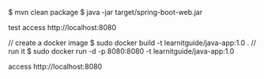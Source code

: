 $ mvn clean package
$ java -jar target/spring-boot-web.jar

test  access http://localhost:8080

// create a docker image
$ sudo docker build -t learnitguide/java-app:1.0 .
// run it
$ sudo docker run -d -p 8080:8080 -t learnitguide/java-app:1.0

access http://localhost:8080
